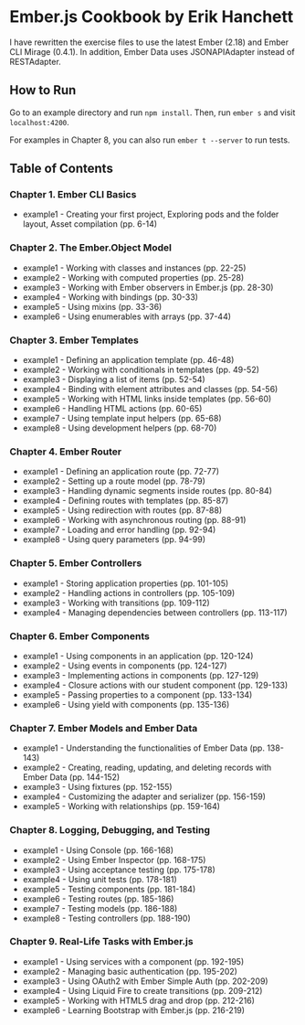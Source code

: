 # Ember.js Cookbook by Erik Hanchett

I have rewritten the exercise files to use the latest Ember (2.18) and Ember CLI Mirage (0.4.1). In addition, Ember Data uses JSONAPIAdapter instead of RESTAdapter.


## How to Run

Go to an example directory and run `npm install`. Then, run `ember s` and visit `localhost:4200`.

For examples in Chapter 8, you can also run `ember t --server` to run tests.


## Table of Contents

### Chapter 1. Ember CLI Basics

- example1 - Creating your first project, Exploring pods and the folder layout, Asset compilation (pp. 6-14)

### Chapter 2. The Ember.Object Model

- example1 - Working with classes and instances (pp. 22-25)
- example2 - Working with computed properties (pp. 25-28)
- example3 - Working with Ember observers in Ember.js (pp. 28-30)
- example4 - Working with bindings (pp. 30-33)
- example5 - Using mixins (pp. 33-36)
- example6 - Using enumerables with arrays (pp. 37-44)

### Chapter 3. Ember Templates

- example1 - Defining an application template (pp. 46-48)
- example2 - Working with conditionals in templates (pp. 49-52)
- example3 - Displaying a list of items (pp. 52-54)
- example4 - Binding with element attributes and classes (pp. 54-56)
- example5 - Working with HTML links inside templates (pp. 56-60)
- example6 - Handling HTML actions (pp. 60-65)
- example7 - Using template input helpers (pp. 65-68)
- example8 - Using development helpers (pp. 68-70)

### Chapter 4. Ember Router

- example1 - Defining an application route (pp. 72-77)
- example2 - Setting up a route model (pp. 78-79)
- example3 - Handling dynamic segments inside routes (pp. 80-84)
- example4 - Defining routes with templates (pp. 85-87)
- example5 - Using redirection with routes (pp. 87-88)
- example6 - Working with asynchronous routing (pp. 88-91)
- example7 - Loading and error handling (pp. 92-94)
- example8 - Using query parameters (pp. 94-99)

### Chapter 5. Ember Controllers

- example1 - Storing application properties (pp. 101-105)
- example2 - Handling actions in controllers (pp. 105-109)
- example3 - Working with transitions (pp. 109-112)
- example4 - Managing dependencies between controllers (pp. 113-117)

### Chapter 6. Ember Components

- example1 - Using components in an application (pp. 120-124)
- example2 - Using events in components (pp. 124-127)
- example3 - Implementing actions in components (pp. 127-129)
- example4 - Closure actions with our student component (pp. 129-133)
- example5 - Passing properties to a component (pp. 133-134)
- example6 - Using yield with components (pp. 135-136)

### Chapter 7. Ember Models and Ember Data

- example1 - Understanding the functionalities of Ember Data (pp. 138-143)
- example2 - Creating, reading, updating, and deleting records with Ember Data (pp. 144-152)
- example3 - Using fixtures (pp. 152-155)
- example4 - Customizing the adapter and serializer (pp. 156-159)
- example5 - Working with relationships (pp. 159-164)

### Chapter 8. Logging, Debugging, and Testing

- example1 - Using Console (pp. 166-168)
- example2 - Using Ember Inspector (pp. 168-175)
- example3 - Using acceptance testing (pp. 175-178)
- example4 - Using unit tests (pp. 178-181)
- example5 - Testing components (pp. 181-184)
- example6 - Testing routes (pp. 185-186)
- example7 - Testing models (pp. 186-188)
- example8 - Testing controllers (pp. 188-190)

### Chapter 9. Real-Life Tasks with Ember.js

- example1 - Using services with a component (pp. 192-195)
- example2 - Managing basic authentication (pp. 195-202)
- example3 - Using OAuth2 with Ember Simple Auth (pp. 202-209)
- example4 - Using Liquid Fire to create transitions (pp. 209-212)
- example5 - Working with HTML5 drag and drop (pp. 212-216)
- example6 - Learning Bootstrap with Ember.js (pp. 216-219)
